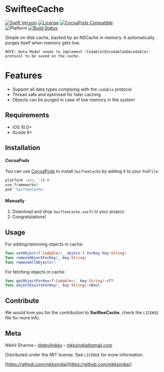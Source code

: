 # SwifteeCache

[![Swift Version][swift-image]][swift-url]
[![License][license-image]][license-url]
[![CocoaPods Compatible](https://img.shields.io/cocoapods/v/SwifteeCache.svg)](https://cocoapods.org/pods/SwifteeCache)  
![Platform](https://img.shields.io/cocoapods/p/NKCache.svg?style=flat)
[![Build Status](https://travis-ci.org/nikksindia/SwifteeCache.svg?branch=master)](https://travis-ci.org/nikksindia/SwifteeCache)

Simple on disk cache, backed by an NSCache in memory. It automatically purges itself when memory gets low.

```NOTE: Data Model needs to implement 'Codable(Encodable&Decodable)' protocol to be saved on the cache.```

Features
===============

- Support all data types complying with the `codable` protocol
- Thread safe and optmised for fater caching
- Objects can be purged in case of low memory in the system

## Requirements

- iOS 10.0+
- Xcode 9+

## Installation

#### CocoaPods
You can use [CocoaPods](https://cocoapods.org/) to install `SwifteeCache` by adding it to your `Podfile`:

```ruby
platform :ios, '10.0'
use_frameworks!
pod 'SwifteeCache'
```

#### Manually
1. Download and drop ```SwifteeCache.swift``` in your project.  
2. Congratulations!  

## Usage

For adding/removing objects in cache:

```swift
func setObject<T:Codable>(_ object:T,forKey key:String)
func removeObjectForKey(_ key:String)
func removeAllObjects()
```

For fetching objects in cache:

```swift
func getObjectForKey<T:Codable>(_ key:String)->T?
func objectExistsForKey(_ key:String)->Bool
```

## Contribute

We would love you for the contribution to **SwifteeCache**, check the ``LICENSE`` file for more info.

## Meta

Nikhil Sharma – [@devilnikks](https://twitter.com/devilnikks) – nikksindia@gmail.com

Distributed under the MIT license. See ``LICENSE`` for more information.

[https://github.com/nikksindia](https://github.com/nikksindia/)

[swift-image]:https://img.shields.io/badge/swift-5.1-orange.svg
[swift-url]: https://swift.org/
[license-image]: https://img.shields.io/badge/License-MIT-green.svg
[license-url]: https://github.com/nikksindia/NKCache/License.md
[travis-image]: https://img.shields.io/travis/dbader/node-datadog-metrics/master.svg?style=flat-square
[travis-url]: https://travis-ci.org/dbader/node-datadog-metrics
[codebeat-image]: https://codebeat.co/badges/c19b47ea-2f9d-45df-8458-b2d952fe9dad
[codebeat-url]: https://codebeat.co/projects/github-com-vsouza-awesomeios-com

